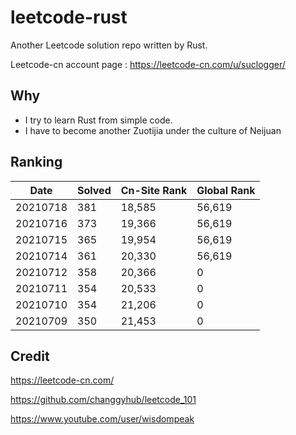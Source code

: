 # leetcode-rust

Another Leetcode solution repo written by Rust.

Leetcode-cn account page :  https://leetcode-cn.com/u/suclogger/



## Why

* I try to learn Rust from simple code.
* I have to become another Zuotijia under the culture of Neijuan


## Ranking

|Date|Solved|Cn-Site Rank|Global Rank|
|----|----|----|----|
|20210718|381|18,585|56,619|
|20210716|373|19,366|56,619|
|20210715|365|19,954|56,619|
|20210714|361|20,330|56,619|
|20210712|358|20,366|0|
|20210711|354|20,533|0|
|20210710|354|21,206|0|
|20210709|350|21,453|0|


## Credit

https://leetcode-cn.com/

https://github.com/changgyhub/leetcode_101

https://www.youtube.com/user/wisdompeak